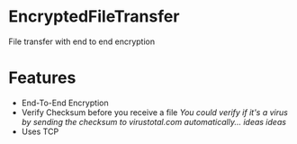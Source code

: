 # EncryptedFileTransfer
File transfer with end to end encryption

# Features
- End-To-End Encryption
- Verify Checksum before you receive a file
*You could verify if it's a virus by sending the checksum to virustotal.com automatically... ideas ideas*
- Uses TCP
